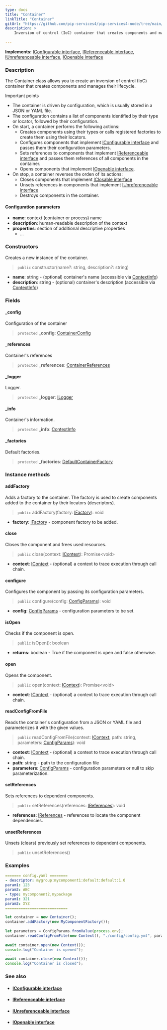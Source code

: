 ```yaml
---
type: docs
title: "Container"
linkTitle: "Container"
gitUrl: "https://github.com/pip-services4/pip-services4-node/tree/main/pip-services4-container-node"
description: >
    Inversion of control (IoC) container that creates components and manages their lifecycle.
 
---
```


**Implements:** [IConfigurable interface](../../../components/config/iconfigurable),  [IReferenceable interface](../../../components/refer/ireferenceable),  [IUnreferenceable interface](../../../components/refer/iunreferenceable), [IOpenable interface](../../../components/run/iopenable)

### Description

The Container class allows you to create an inversion of control (IoC) container that creates components and manages their lifecycle.

Important points

- The container is driven by configuration, which is usually stored in a JSON or YAML file.
- The configuration contains a list of components identified by their type or locator, followed by their configuration.
- On start, a container performs the following actions:
    - Creates components using their types or calls registered factories to create them using their locators.
    - Configures components that implement [IConfigurable interface](../../../components/config/iconfigurable) and passes them their configuration parameters.
    - Sets references to components that implement [IReferenceable interface](../../../components/refer/ireferenceable) and passes them references of all components in the container.
    - Opens components that implement [IOpenable interface](../../../components/run/iopenable).
- On stop, a container reverses the orden of its actions:
    - Closes components that implement [IClosable interface](../../../commons/run/iclosable)
    - Unsets references in components that implement [IUnreferenceable interface](../../../components/refer/iunreferenceable)
    - Destroys components in the container.

#### Configuration parameters

- **name**: context (container or process) name
- **description**: human-readable description of the context
- **properties**: section of additional descriptive properties
    - ...



### Constructors
Creates a new instance of the container.  

> `public` constructor(name?: string, description?: string)

- **name**: string - (optional) container's name (accessible via [ContextInfo](../../../components/context/context_info))
- **description**: string - (optional) container's description (accessible via [ContextInfo](../../../components/context/context_info))

### Fields

<span class="hide-title-link">

#### _config
Configuration of the container
> `protected` **_config**: [ContainerConfig](../../config/container_config)

#### _references
Container's references
> `protected` **_references**: [ContainerReferences](../../refer/container_references)

#### _logger
Logger.
> `protected` **_logger**: [ILogger](../../../obesrvability/log/ilogger)

#### _info
Container's information.
> `protected` **_info**: [ContextInfo](../../../components/context/context_info)

#### _factories
Default factories.
> `protected` **_factories**: [DefaultContainerFactory](../../build/default_container_factory)

</span>

### Instance methods

#### addFactory
Adds a factory to the container. The factory is used to create components          
added to the container by their locators (descriptors).

> `public` addFactory(factory: [IFactory](../../../components/build/ifactory)): void

- **factory**: [IFactory](../../../components/build/ifactory) - component factory to be added.

#### close
Closes the component and frees used resources.

> `public` close(context: [IContext](../../../components/context/icontext)): Promise\<void\>

- **context**: [IContext](../../../components/context/icontext) - (optional) a context to trace execution through call chain.


#### configure
Configures the component by passing its configuration parameters.

> `public` configure(config: [ConfigParams](../../../components/config/config_params)): void

- **config**: [ConfigParams](../../../components/config/config_params) - configuration parameters to be set.


#### isOpen
Checks if the component is open.

> `public` isOpen(): boolean

- **returns**: boolean - True if the component is open and false otherwise.


#### open
Opens the component.

> `public` open(context: [IContext](../../../components/context/icontext)): Promise\<void\>

- **context**: [IContext](../../../components/context/icontext) - (optional) a context to trace execution through call chain.


#### readConfigFromFile
Reads the container's configuration from a JSON or YAML file and parameterizes it with the given values.

> `public` readConfigFromFile(context: [IContext](../../../components/context/icontext), path: string, parameters: [ConfigParams](../../../components/config/config_params)): void

- **context**: [IContext](../../../components/context/icontext) - (optional) a context to trace execution through call chain.
- **path**: string - path to the configuration file
- **parameters**: [ConfigParams](../../../components/config/config_params) - configuration parameters or null to skip parameterization.


#### setReferences
Sets references to dependent components.

> `public` setReferences(references: [IReferences](../../../components/refer/ireferences)): void

- **references**: [IReferences](../../../components/refer/ireferences) - references to locate the component dependencies.


#### unsetReferences
Unsets (clears) previously set references to dependent components.

> `public` unsetReferences()

### Examples

```yaml
======= config.yaml ========
- descriptor: mygroup:mycomponent1:default:default:1.0
param1: 123
param2: ABC
- type: mycomponent2,mypackage
param1: 321
param2: XYZ
============================
```

```typescript
let container = new Container();
container.addFactory(new MyComponentFactory());
     
let parameters = ConfigParams.fromValue(process.env);
container.readConfigFromFile(new Context(), "./config/config.yml", parameters);
   
await container.open(new Context());
console.log("Container is opened");
...
await container.close(new Context());
console.log("Container is closed");
```

### See also
- #### [IConfigurable interface](../../../components/config/iconfigurable)
- #### [IReferenceable interface](../../../components/refer/ireferenceable)
- #### [IUnreferenceable interface](../../../components/refer/iunreferenceable)
- #### [IOpenable interface](../../../components/run/iopenable)
